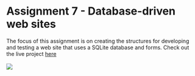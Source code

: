 # Assignment 7 - Database-driven web sites
The focus of this assignment is on creating the structures for developing and testing a web site that uses a SQLite database and forms.
Check out the live project [here](http://webdev.cse.msu.edu/~delfuoc1/step7/)
<br><br> <img src="https://i.imgur.com/8Kt8b7h.png"><br>